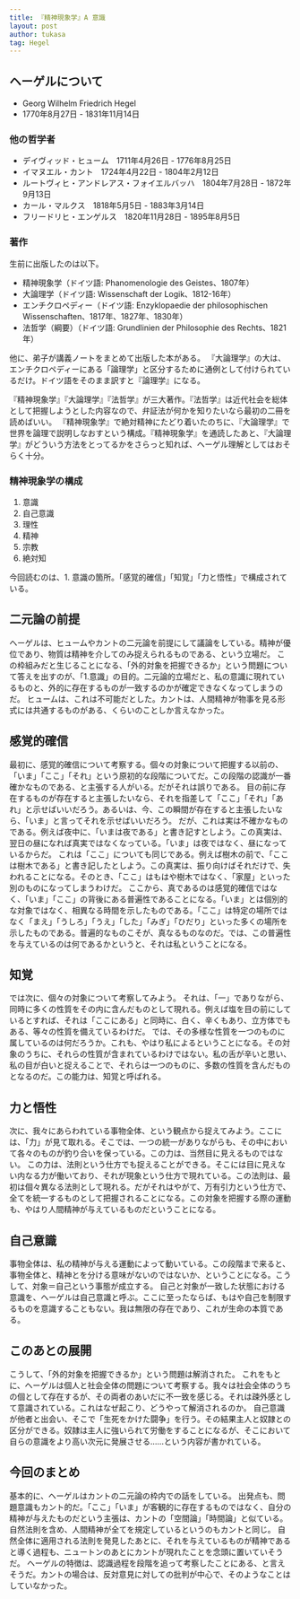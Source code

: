 ```yaml
---
title: 『精神現象学』A 意識
layout: post
author: tukasa
tag: Hegel
---
```

## ヘーゲルについて

- Georg Wilhelm Friedrich Hegel
- 1770年8月27日 - 1831年11月14日

### 他の哲学者

- デイヴィッド・ヒューム　1711年4月26日 - 1776年8月25日
- イマヌエル・カント　1724年4月22日 - 1804年2月12日
- ルートヴィヒ・アンドレアス・フォイエルバッハ　1804年7月28日 - 1872年9月13日
- カール・マルクス　1818年5月5日 - 1883年3月14日
- フリードリヒ・エンゲルス　1820年11月28日 - 1895年8月5日

### 著作

生前に出版したのは以下。

- 精神現象学（ドイツ語: Phanomenologie des Geistes、1807年）
- 大論理学（ドイツ語: Wissenschaft der Logik、1812-16年）
- エンチクロペディー（ドイツ語: Enzyklopaedie der philosophischen Wissenschaften、1817年、1827年、1830年）
- 法哲学（綱要）（ドイツ語: Grundlinien der Philosophie des Rechts、1821年）

他に、弟子が講義ノートをまとめて出版した本がある。
『大論理学』の大は、エンチクロペディーにある「論理学」と区分するために通例として付けられているだけ。ドイツ語をそのまま訳すと『論理学』になる。

『精神現象学』『大論理学』『法哲学』が三大著作。『法哲学』は近代社会を総体として把握しようとした内容なので、弁証法が何かを知りたいなら最初の二冊を読めばいい。
『精神現象学』で絶対精神にたどり着いたのちに、『大論理学』で世界を論理で説明しなおすという構成。『精神現象学』を通読したあと、『大論理学』がどういう方法をとってるかをさらっと知れば、ヘーゲル理解としてはおそらく十分。

### 精神現象学の構成

1. 意識
2. 自己意識
3. 理性
4. 精神
5. 宗教
6. 絶対知

今回読むのは、1. 意識の箇所。「感覚的確信」「知覚」「力と悟性」で構成されている。

## 二元論の前提

ヘーゲルは、ヒュームやカントの二元論を前提にして議論をしている。精神が優位であり、物質は精神を介してのみ捉えられるものである、という立場だ。
この枠組みだと生じることになる、「外的対象を把握できるか」という問題について答えを出すのが、「1.意識」の目的。二元論的立場だと、私の意識に現れているものと、外的に存在するものが一致するのかが確定できなくなってしまうのだ。
ヒュームは、これは不可能だとした。カントは、人間精神が物事を見る形式には共通するものがある、くらいのことしか言えなかった。

## 感覚的確信

最初に、感覚的確信について考察する。個々の対象について把握する以前の、「いま」「ここ」「それ」という原初的な段階についてだ。この段階の認識が一番確かなものである、と主張する人がいる。だがそれは誤りである。
目の前に存在するものが存在すると主張したいなら、それを指差して「ここ」「それ」「あれ」と示せばいいだろう。あるいは、今、この瞬間が存在すると主張したいなら、「いま」と言ってそれを示せばいいだろう。
だが、これは実は不確かなものである。例えば夜中に、「いまは夜である」と書き記すとしよう。この真実は、翌日の昼になれば真実ではなくなっている。「いま」は夜ではなく、昼になっているからだ。
これは「ここ」についても同じである。例えば樹木の前で、「ここは樹木である」と書き記したとしよう。この真実は、振り向けばそれだけで、失われることになる。そのとき、「ここ」はもはや樹木ではなく、「家屋」といった別のものになってしまうわけだ。
ここから、真であるのは感覚的確信ではなく、「いま」「ここ」の背後にある普遍性であることになる。「いま」とは個別的な対象ではなく、相異なる時間を示したものである。「ここ」は特定の場所ではなく「まえ」「うしろ」「うえ」「した」「みぎ」「ひだり」といった多くの場所を示したものである。普遍的なものこそが、真なるものなのだ。では、この普遍性を与えているのは何であるかというと、それは私ということになる。

## 知覚

では次に、個々の対象について考察してみよう。
それは、「一」でありながら、同時に多くの性質をその内に含んだものとして現れる。例えば塩を目の前にしているとすれば、それは「ここにある」と同時に、白く、辛くもあり、立方体でもある、等々の性質を備えているわけだ。
では、その多様な性質を一つのものに属しているのは何だろうか。これも、やはり私によるということになる。その対象のうちに、それらの性質が含まれているわけではない。私の舌が辛いと思い、私の目が白いと捉えることで、それらは一つのものに、多数の性質を含んだものとなるのだ。この能力は、知覚と呼ばれる。

## 力と悟性

次に、我々にあらわれている事物全体、という観点から捉えてみよう。ここには、「力」が見て取れる。そこでは、一つの統一がありながらも、その中において各々のものが釣り合いを保っている。この力は、当然目に見えるものではない。
この力は、法則という仕方でも捉えることができる。そこには目に見えない内なる力が働いており、それが現象という仕方で現れている。この法則は、最初は個々異なる法則として現れる。だがそれはやがて、万有引力という仕方で、全てを統一するものとして把握されることになる。この対象を把握する際の運動も、やはり人間精神が与えているものだということになる。

## 自己意識

事物全体は、私の精神が与える運動によって動いている。この段階まで来ると、事物全体と、精神とを分ける意味がないのではないか、ということになる。こうして、対象＝自己という事態が成立する。
自己と対象が一致した状態における意識を、ヘーゲルは自己意識と呼ぶ。ここに至ったならば、もはや自己を制限するものを意識することもない。我は無限の存在であり、これが生命の本質である。

## このあとの展開

こうして、「外的対象を把握できるか」という問題は解消された。
これをもとに、ヘーゲルは個人と社会全体の問題について考察する。我々は社会全体のうちの個として存在するが、その両者のあいだに不一致を感じる。それは疎外感として意識されている。これはなぜ起こり、どうやって解消されるのか。
自己意識が他者と出会い、そこで「生死をかけた闘争」を行う。その結果主人と奴隷との区分ができる。奴隷は主人に強いられて労働をすることになるが、そこにおいて自らの意識をより高い次元に発展させる……という内容が書かれている。

## 今回のまとめ

基本的に、ヘーゲルはカントの二元論の枠内での話をしている。
出発点も、問題意識もカント的だ。「ここ」「いま」が客観的に存在するものではなく、自分の精神が与えたものだという主張は、カントの「空間論」「時間論」と似ている。
自然法則を含め、人間精神が全てを規定しているというのもカントと同じ。
自然全体に適用される法則を発見したあとに、それを与えているものが精神であると導く過程も、ニュートンのあとにカントが現れたことを念頭に置いていそうだ。
ヘーゲルの特徴は、認識過程を段階を追って考察したことにある、と言えそうだ。カントの場合は、反対意見に対しての批判が中心で、そのようなことはしていなかった。
